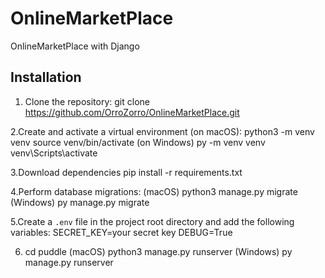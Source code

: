 # OnlineMarketPlace
OnlineMarketPlace with Django

## Installation

1. Clone the repository:
   git clone https://github.com/OrroZorro/OnlineMarketPlace.git
   
2.Create and activate a virtual environment
(on macOS):
  python3 -m venv venv
  source venv/bin/activate
(on Windows)
  py -m venv venv
  venv\Scripts\activate

3.Download dependencies
  pip install -r requirements.txt

4.Perform database migrations:
(macOS)
  python3 manage.py migrate
(Windows)
  py manage.py migrate

5.Create a `.env` file in the project root directory and add the following variables:
  SECRET_KEY=your secret key
  DEBUG=True

6. cd puddle
(macOS)
   python3 manage.py runserver
(Windows)
  py manage.py runserver
